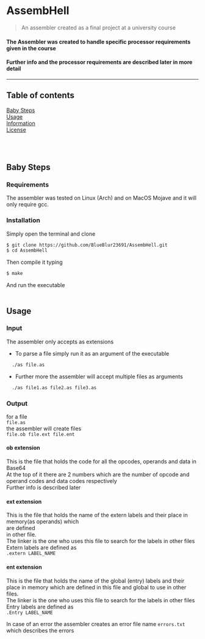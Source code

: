 # AssembHell

> An assembler created as a final project at a university course

#### The Assembler was created to handle specific processor requirements given in the course
#### Further info and the processor requirements are described later in more detail
--------------------------------------------------------------------------------------------

## Table of contents
[Baby Steps](#baby-steps)  
[Usage](#usage)  
[Information](#info)  
[License](#license)  

</br></br>

<a name="baby-steps"/>

## Baby Steps
### Requirements
The assembler was tested on Linux (Arch) and on MacOS Mojave
and it will only require gcc.</br>
### Installation
Simply open the terminal and clone
```bash
$ git clone https://github.com/BlueBlur23691/AssembHell.git 
$ cd AssembHell
 ```
 Then compile it typing 
 ```bash
$ make
 ```
 And run the executable
</br></br>

<a name="usage"/>

## Usage
### Input
The assembler only accepts as extensions</br>
* To parse a file simply run it as an argument of the executable
```bash
  ./as file.as
```
* Further more the assembler will accept multiple files as arguments
```bash
  ./as file1.as file2.as file3.as
```
### Output

 for a file  </br>
 `file.as` </br>
 the assembler will create files  </br>
 `file.ob file.ext file.ent`
 
 #### ob extension </br>
 This is the file that holds the code for all the opcodes, operands and data in Base64 </br>
 At the top of it there are 2 numbers which are the number of opcode and operand codes and data codes respectively </br>
 Further info is described later</br>
 
  #### ext extension </br>
  This is the file that holds the name of the extern labels and their place in memory(as operands) which</br> are defined</br> in other file. </br>
  The linker is the one who uses this file to search for the labels in other files
  Extern labels are defined as </br>`.extern LABEL_NAME`
  
  ####  ent extension </br>
  This is the file that holds the name of the global (entry) labels and their place in memory which are defined in this file and global to use in other files. </br>
  The linker is the one who uses this file to search for the labels in other files
  Entry labels are defined as </br>`.Entry LABEL_NAME`
 
  In case of an error the assembler creates an error file name `errors.txt` which describes the errors




